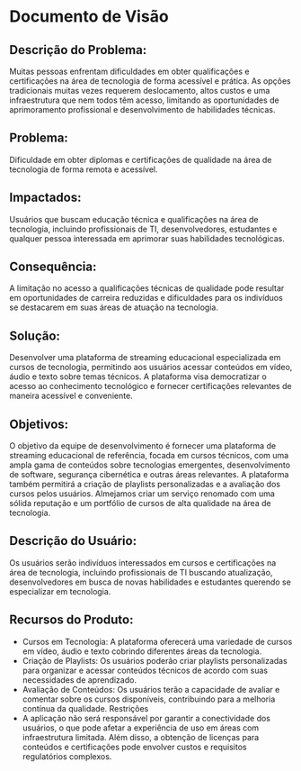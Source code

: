 # Documento de Visão

## Descrição do Problema:
Muitas pessoas enfrentam dificuldades em obter qualificações e certificações na área de tecnologia de forma acessível e prática. As opções tradicionais muitas vezes requerem deslocamento, altos custos e uma infraestrutura que nem todos têm acesso, limitando as oportunidades de aprimoramento profissional e desenvolvimento de habilidades técnicas.

## Problema:
Dificuldade em obter diplomas e certificações de qualidade na área de tecnologia de forma remota e acessível.

## Impactados:
Usuários que buscam educação técnica e qualificações na área de tecnologia, incluindo profissionais de TI, desenvolvedores, estudantes e qualquer pessoa interessada em aprimorar suas habilidades tecnológicas.

## Consequência:
A limitação no acesso a qualificações técnicas de qualidade pode resultar em oportunidades de carreira reduzidas e dificuldades para os indivíduos se destacarem em suas áreas de atuação na tecnologia.

## Solução:
Desenvolver uma plataforma de streaming educacional especializada em cursos de tecnologia, permitindo aos usuários acessar conteúdos em vídeo, áudio e texto sobre temas técnicos. A plataforma visa democratizar o acesso ao conhecimento tecnológico e fornecer certificações relevantes de maneira acessível e conveniente.

## Objetivos:
O objetivo da equipe de desenvolvimento é fornecer uma plataforma de streaming educacional de referência, focada em cursos técnicos, com uma ampla gama de conteúdos sobre tecnologias emergentes, desenvolvimento de software, segurança cibernética e outras áreas relevantes. A plataforma também permitirá a criação de playlists personalizadas e a avaliação dos cursos pelos usuários. Almejamos criar um serviço renomado com uma sólida reputação e um portfólio de cursos de alta qualidade na área de tecnologia.

## Descrição do Usuário:
Os usuários serão indivíduos interessados em cursos e certificações na área de tecnologia, incluindo profissionais de TI buscando atualização, desenvolvedores em busca de novas habilidades e estudantes querendo se especializar em tecnologia.

## Recursos do Produto:
- Cursos em Tecnologia: A plataforma oferecerá uma variedade de cursos em vídeo, áudio e texto cobrindo diferentes áreas da tecnologia.
- Criação de Playlists: Os usuários poderão criar playlists personalizadas para organizar e acessar conteúdos técnicos de acordo com suas necessidades de aprendizado.
- Avaliação de Conteúdos: Os usuários terão a capacidade de avaliar e comentar sobre os cursos disponíveis, contribuindo para a melhoria contínua da qualidade.
Restrições
- A aplicação não será responsável por garantir a conectividade dos usuários, o que pode afetar a experiência de uso em áreas com infraestrutura limitada. Além disso, a obtenção de licenças para conteúdos e certificações pode envolver custos e requisitos regulatórios complexos.
